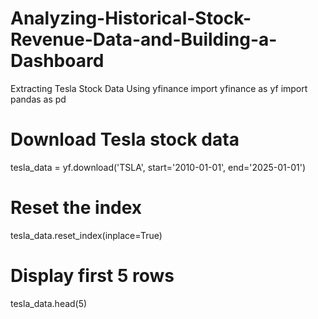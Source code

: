 # Analyzing-Historical-Stock-Revenue-Data-and-Building-a-Dashboard
Extracting Tesla Stock Data Using yfinance
import yfinance as yf
import pandas as pd

# Download Tesla stock data
tesla_data = yf.download('TSLA', start='2010-01-01', end='2025-01-01')

# Reset the index
tesla_data.reset_index(inplace=True)

# Display first 5 rows
tesla_data.head(5)
